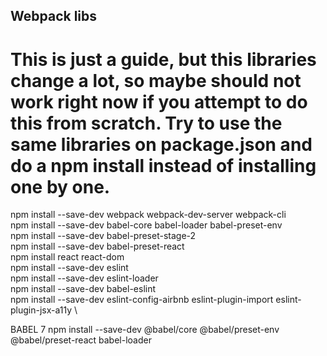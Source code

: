 ## Webpack libs

# This is just a guide, but this libraries change a lot, so maybe should not work right now if you attempt to do this from scratch. Try to use the same libraries on package.json and do a npm install instead of installing one by one.

npm install --save-dev webpack webpack-dev-server webpack-cli \
npm install --save-dev babel-core babel-loader babel-preset-env \
npm install --save-dev babel-preset-stage-2 \
npm install --save-dev babel-preset-react \
npm install react react-dom \
npm install --save-dev eslint \
npm install --save-dev eslint-loader \
npm install --save-dev babel-eslint \
npm install --save-dev eslint-config-airbnb eslint-plugin-import eslint-plugin-jsx-a11y \


BABEL 7
npm install --save-dev @babel/core @babel/preset-env @babel/preset-react babel-loader